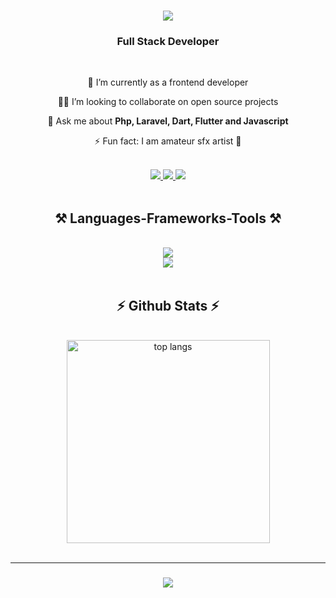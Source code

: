

<h1 align="center">
    <img src="https://readme-typing-svg.herokuapp.com/?font=Righteous&size=35&center=true&vCenter=true&width=500&height=70&duration=4200&lines=Hi+There!+👋;+I'm+Phoo+Pyae+Sone!;" />
</h1>

<h3 align="center">Full Stack Developer</h3>

<br/>

<div align="center">
 
 🔭 I’m currently as a frontend developer
 
 🧑‍💻 I’m looking to collaborate on open source projects

 💬 Ask me about **Php, Laravel, Dart, Flutter and Javascript**

 ⚡ Fun fact: I am amateur sfx artist 👻

 
 </div>
 <br/>
 
<div align="center"> 
  <a href="mailto:pyaephoo66@gmail.com">
    <img src="https://img.shields.io/badge/Gmail-333333?style=for-the-badge&logo=gmail&logoColor=red" />
  </a>
  <a href="https://www.linkedin.com/in/phoo-pyae-sone-912a93189/" target="_blank">
    <img src="https://img.shields.io/badge/LinkedIn-0077B5?style=for-the-badge&logo=linkedin&logoColor=white" target="_blank" />
  </a>
   <a href="https://www.github.com/PhooPyaeSone" target="_blank" rel="noreferrer"><img
  src="https://img.shields.io/github/followers/PhooPyaeSone?logo=github&style=for-the-badge&color=36BFFF&labelColor=0f172a" /></a>
</div>
<br/>

<h2 align="center">⚒️ Languages-Frameworks-Tools ⚒️</h2>

<br/>
<div align="center">
    <img src="https://skillicons.dev/icons?i=php,dart,javascript,laravel,flutter,angular,jquery,vue,firebase" /><br>
    <img src="https://skillicons.dev/icons?i=html,css,mysql,css,bootstrap,tailwindcss,git" />
</div>

<br/>

<h2 align="center">⚡ Github Stats ⚡</h2>
<br/>
<div align="center">
  <img width=325 align="center" src="https://github-readme-stats.vercel.app/api/top-langs/?username=PhooPyaeSone&hide=HTML&langs_count=8&layout=compact&theme=react&border_radius=10&size_weight=0.5&count_weight=0.5&exclude_repo=github-readme-stats" alt="top langs" />
</div>

<br/>
<hr/>
<h3 align="center">
    <img src="https://readme-typing-svg.herokuapp.com/?font=Righteous&size=25&center=true&vCenter=true&width=500&height=70&duration=4200&lines=Thanks+for+visiting!+✌️;+Shoot+me+a+message+on+Linkedin!;I'm+always+down+to+collab+:)">
</h3>

<br/>
